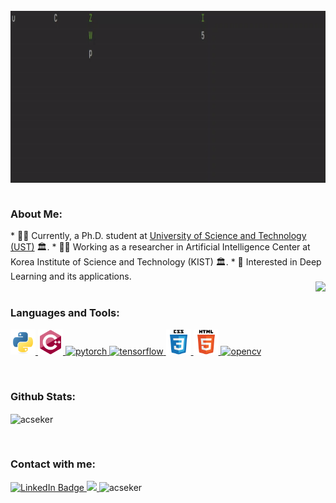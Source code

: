 <br>
<div style="display: flex; justify-content: center;">
  <img src="cover.gif" height="275px"; style="display:block; text-align:center">
</div>


<br>
<div>
  <h3 align="left" >About Me:</h3>
  * 👨‍🎓 Currently, a Ph.D. student at <a href="https://www.ust.ac.kr/eng.do"> University of Science and Technology (UST)</a> 🏛️.
  * 👨‍💻 Working as a researcher in Artificial Intelligence Center at Korea Institute of Science and Technology (KIST) 🏛️.
  * 🔭 Interested in Deep Learning and its applications.
</div>

<img src="img.gif" height="250px" align="right">

<br>
<h3 align="left">Languages and Tools:</h3>
<p align="left">
  <a href="https://www.python.org" target="_blank" rel="noreferrer">
    <img src="https://raw.githubusercontent.com/devicons/devicon/master/icons/python/python-original.svg" alt="python" width="40" height="40"/>
  </a>
  <a href="https://www.w3schools.com/cpp/" target="_blank" rel="noreferrer">
    <img src="https://raw.githubusercontent.com/devicons/devicon/master/icons/cplusplus/cplusplus-original.svg" alt="cplusplus" width="40" height="40"/>
  </a>
  <a href="https://pytorch.org/" target="_blank" rel="noreferrer">
    <img src="https://www.vectorlogo.zone/logos/pytorch/pytorch-icon.svg" alt="pytorch" width="40" height="40"/>
  </a>
  <a href="https://www.tensorflow.org" target="_blank" rel="noreferrer">
    <img src="https://www.vectorlogo.zone/logos/tensorflow/tensorflow-icon.svg" alt="tensorflow" width="40" height="40"/>
  </a>
  <a href="https://www.w3schools.com/css/" target="_blank" rel="noreferrer">
    <img src="https://raw.githubusercontent.com/devicons/devicon/master/icons/css3/css3-original-wordmark.svg" alt="css3" width="40" height="40"/>
  </a>
  <a href="https://www.w3.org/html/" target="_blank" rel="noreferrer"> <img src="https://raw.githubusercontent.com/devicons/devicon/master/icons/html5/html5-original-wordmark.svg" alt="html5" width="40" height="40"/>
  </a>
  <a href="https://opencv.org/" target="_blank" rel="noreferrer">
    <img src="https://www.vectorlogo.zone/logos/opencv/opencv-icon.svg" alt="opencv" width="40" height="40"/>
  </a>
</p>


<br>
<h3 align="left">Github Stats:</h3>
<p>
    <img align="center" src="https://github-readme-stats.vercel.app/api?username=acseker&show_icons=true&locale=en&theme=dracula&count_private=true" alt="acseker" />
</p>


<br>
<h3 align="left">Contact with me:</h3>
<p align="left">
    <a href="https://www.linkedin.com/in/acseker/">
        <img src="https://img.shields.io/badge/-@acseker-0077B5?style=for-the-badge&amp;labelColor=0077B5&amp;logo=LinkedIn&amp;link=https://www.linkedin.com/in/acseker/" alt="LinkedIn Badge">
    </a>
      <a href="https://acseker.github.io/PersonalDevFolio/">
      <img src="https://img.shields.io/badge/Website-orange?style=for-the-badge">
    </a>
    <img src="https://komarev.com/ghpvc/?username=acseker&label=Profile%20Views&color=0e75b6&style=for-the-badge" alt="acseker" />
</p>

